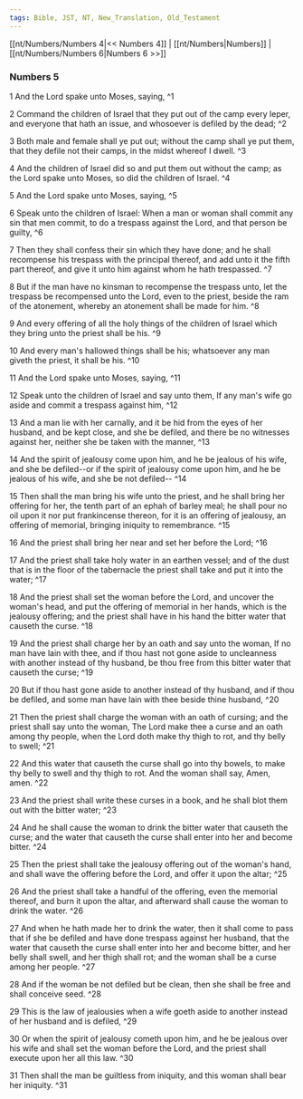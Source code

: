 ```yaml
---
tags: Bible, JST, NT, New_Translation, Old_Testament
---
```


[[nt/Numbers/Numbers 4|<< Numbers 4]] | [[nt/Numbers|Numbers]] | [[nt/Numbers/Numbers 6|Numbers 6 >>]]

### Numbers 5

1 And the Lord spake unto Moses, saying,  ^1

2 Command the children of Israel that they put out of the camp every leper, and everyone that hath an issue, and whosoever is defiled by the dead;  ^2

3 Both male and female shall ye put out; without the camp shall ye put them, that they defile not their camps, in the midst whereof I dwell.  ^3

4 And the children of Israel did so and put them out without the camp; as the Lord spake unto Moses, so did the children of Israel.  ^4

5 And the Lord spake unto Moses, saying,  ^5

6 Speak unto the children of Israel: When a man or woman shall commit any sin that men commit, to do a trespass against the Lord, and that person be guilty,  ^6

7 Then they shall confess their sin which they have done; and he shall recompense his trespass with the principal thereof, and add unto it the fifth part thereof, and give it unto him against whom he hath trespassed.  ^7

8 But if the man have no kinsman to recompense the trespass unto, let the trespass be recompensed unto the Lord, even to the priest, beside the ram of the atonement, whereby an atonement shall be made for him.  ^8

9 And every offering of all the holy things of the children of Israel which they bring unto the priest shall be his.  ^9

10 And every man\'s hallowed things shall be his; whatsoever any man giveth the priest, it shall be his.  ^10

11 And the Lord spake unto Moses, saying,  ^11

12 Speak unto the children of Israel and say unto them, If any man\'s wife go aside and commit a trespass against him,  ^12

13 And a man lie with her carnally, and it be hid from the eyes of her husband, and be kept close, and she be defiled, and there be no witnesses against her, neither she be taken with the manner,  ^13

14 And the spirit of jealousy come upon him, and he be jealous of his wife, and she be defiled\--or if the spirit of jealousy come upon him, and he be jealous of his wife, and she be not defiled\--  ^14

15 Then shall the man bring his wife unto the priest, and he shall bring her offering for her, the tenth part of an ephah of barley meal; he shall pour no oil upon it nor put frankincense thereon, for it is an offering of jealousy, an offering of memorial, bringing iniquity to remembrance.  ^15

16 And the priest shall bring her near and set her before the Lord;  ^16

17 And the priest shall take holy water in an earthen vessel; and of the dust that is in the floor of the tabernacle the priest shall take and put it into the water;  ^17

18 And the priest shall set the woman before the Lord, and uncover the woman\'s head, and put the offering of memorial in her hands, which is the jealousy offering; and the priest shall have in his hand the bitter water that causeth the curse.  ^18

19 And the priest shall charge her by an oath and say unto the woman, If no man have lain with thee, and if thou hast not gone aside to uncleanness with another instead of thy husband, be thou free from this bitter water that causeth the curse;  ^19

20 But if thou hast gone aside to another instead of thy husband, and if thou be defiled, and some man have lain with thee beside thine husband,  ^20

21 Then the priest shall charge the woman with an oath of cursing; and the priest shall say unto the woman, The Lord make thee a curse and an oath among thy people, when the Lord doth make thy thigh to rot, and thy belly to swell;  ^21

22 And this water that causeth the curse shall go into thy bowels, to make thy belly to swell and thy thigh to rot. And the woman shall say, Amen, amen.  ^22

23 And the priest shall write these curses in a book, and he shall blot them out with the bitter water;  ^23

24 And he shall cause the woman to drink the bitter water that causeth the curse; and the water that causeth the curse shall enter into her and become bitter.  ^24

25 Then the priest shall take the jealousy offering out of the woman\'s hand, and shall wave the offering before the Lord, and offer it upon the altar;  ^25

26 And the priest shall take a handful of the offering, even the memorial thereof, and burn it upon the altar, and afterward shall cause the woman to drink the water.  ^26

27 And when he hath made her to drink the water, then it shall come to pass that if she be defiled and have done trespass against her husband, that the water that causeth the curse shall enter into her and become bitter, and her belly shall swell, and her thigh shall rot; and the woman shall be a curse among her people.  ^27

28 And if the woman be not defiled but be clean, then she shall be free and shall conceive seed.  ^28

29 This is the law of jealousies when a wife goeth aside to another instead of her husband and is defiled,  ^29

30 Or when the spirit of jealousy cometh upon him, and he be jealous over his wife and shall set the woman before the Lord, and the priest shall execute upon her all this law.  ^30

31 Then shall the man be guiltless from iniquity, and this woman shall bear her iniquity.  ^31

 

